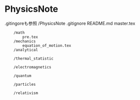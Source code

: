 # PhysicsNote
.gitingoreも参照
	/PhysicsNote
		.gitignore
		README.md
		master.tex
		
		/math
			pre.tex		
		/mechanics
			equation_of_motion.tex
		/analytical
		
		/thermal_statistic
		
		/electromagnetics
		
		/quantum
		
		/particles
		
		/relativism
